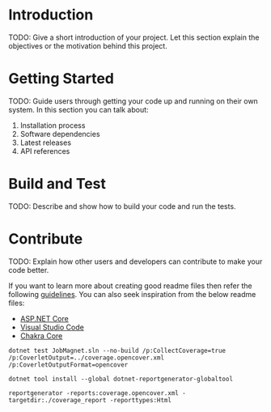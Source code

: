 # Introduction

TODO: Give a short introduction of your project. Let this section explain the objectives or the motivation behind this
project.

# Getting Started

TODO: Guide users through getting your code up and running on their own system. In this section you can talk about:

1. Installation process
2. Software dependencies
3. Latest releases
4. API references

# Build and Test

TODO: Describe and show how to build your code and run the tests.

# Contribute

TODO: Explain how other users and developers can contribute to make your code better.

If you want to learn more about creating good readme files then refer the
following [guidelines](https://docs.microsoft.com/en-us/azure/devops/repos/git/create-a-readme?view=azure-devops). You
can also seek inspiration from the below readme files:

- [ASP.NET Core](https://github.com/aspnet/Home)
- [Visual Studio Code](https://github.com/Microsoft/vscode)
- [Chakra Core](https://github.com/Microsoft/ChakraCore)

`dotnet test JobMagnet.sln --no-build /p:CollectCoverage=true /p:CoverletOutput=../coverage.opencover.xml /p:CoverletOutputFormat=opencover`

`dotnet tool install --global dotnet-reportgenerator-globaltool`

`reportgenerator -reports:coverage.opencover.xml -targetdir:./coverage_report -reporttypes:Html`